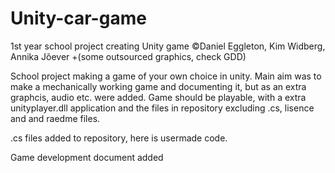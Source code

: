 # Unity-car-game
1st year school project creating Unity game ©Daniel Eggleton, Kim Widberg,  Annika Jõever +(some outsourced graphics, check GDD)

School project making a game of your own choice in unity. Main aim was to make a mechanically working game and documenting it, but as an extra graphcis, audio etc. were added.
Game should be playable, with a extra unityplayer.dll application and the files in repository excluding .cs, lisence and and raedme files.

.cs files added to repository, here is usermade code.

Game development document added
